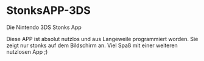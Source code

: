 # StonksAPP-3DS
Die Nintendo 3DS Stonks App

Diese APP ist absolut nutzlos und aus Langeweile programmiert worden.
Sie zeigt nur stonks auf dem Bildschirm an.
Viel Spaß mit einer weiteren nutzlosen App ;)
